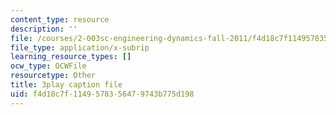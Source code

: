 ```yaml
---
content_type: resource
description: ''
file: /courses/2-003sc-engineering-dynamics-fall-2011/f4d18c7f1149578356479743b775d198_wzEqF_UQkks.srt
file_type: application/x-subrip
learning_resource_types: []
ocw_type: OCWFile
resourcetype: Other
title: 3play caption file
uid: f4d18c7f-1149-5783-5647-9743b775d198
---
```


